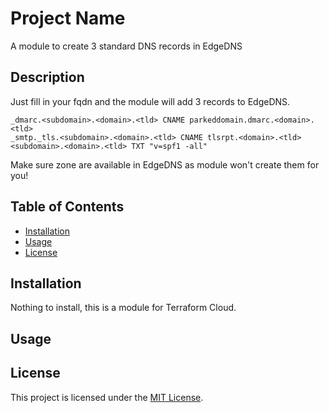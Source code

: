 # Project Name

A module to create 3 standard DNS records in EdgeDNS

## Description

Just fill in your fqdn and the module will add 3 records to EdgeDNS. 

```
_dmarc.<subdomain>.<domain>.<tld> CNAME parkeddomain.dmarc.<domain>.<tld>
_smtp._tls.<subdomain>.<domain>.<tld> CNAME tlsrpt.<domain>.<tld>
<subdomain>.<domain>.<tld> TXT "v=spf1 -all"
```

Make sure zone are available in EdgeDNS as module won't create them for you!

## Table of Contents

- [Installation](#installation)
- [Usage](#usage)
- [License](#license)

## Installation

Nothing to install, this is a module for Terraform Cloud.

## Usage

## License

This project is licensed under the [MIT License](LICENSE).
